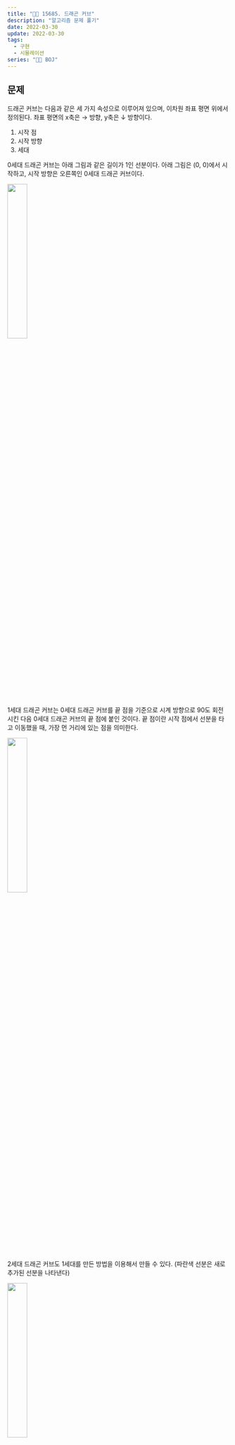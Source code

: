 ```yaml
---
title: "👩‍💻 15685. 드래곤 커브"
description: "알고리즘 문제 풀기"
date: 2022-03-30
update: 2022-03-30
tags:
  - 구현
  - 시뮬레이션
series: "👩‍💻 BOJ"
---
```


## 문제
드래곤 커브는 다음과 같은 세 가지 속성으로 이루어져 있으며, 이차원 좌표 평면 위에서 정의된다. 좌표 평면의 x축은 → 방향, y축은 ↓ 방향이다.
1. 시작 점
2. 시작 방향
3. 세대

0세대 드래곤 커브는 아래 그림과 같은 길이가 1인 선분이다. 아래 그림은 (0, 0)에서 시작하고, 시작 방향은 오른쪽인 0세대 드래곤 커브이다.

<img src="http://onlinejudgeimages.s3-ap-northeast-1.amazonaws.com/problem/15685/1.png" width="30%">

1세대 드래곤 커브는 0세대 드래곤 커브를 끝 점을 기준으로 시계 방향으로 90도 회전시킨 다음 0세대 드래곤 커브의 끝 점에 붙인 것이다. 끝 점이란 시작 점에서 선분을 타고 이동했을 때, 가장 먼 거리에 있는 점을 의미한다.

<img src="https://onlinejudgeimages.s3-ap-northeast-1.amazonaws.com/problem/15685/2.png" width="30%">

2세대 드래곤 커브도 1세대를 만든 방법을 이용해서 만들 수 있다. (파란색 선분은 새로 추가된 선분을 나타낸다)

<img src="https://onlinejudgeimages.s3-ap-northeast-1.amazonaws.com/problem/15685/3.png" width="30%">

3세대 드래곤 커브도 2세대 드래곤 커브를 이용해 만들 수 있다. 아래 그림은 3세대 드래곤 커브이다.

<img src="https://onlinejudgeimages.s3-ap-northeast-1.amazonaws.com/problem/15685/4.png" width="30%">

즉, K(K > 1)세대 드래곤 커브는 K-1세대 드래곤 커브를 끝 점을 기준으로 90도 시계 방향 회전 시킨 다음, 그것을 끝 점에 붙인 것이다.

크기가 100×100인 격자 위에 드래곤 커브가 N개 있다. 이때, 크기가 1×1인 정사각형의 네 꼭짓점이 모두 드래곤 커브의 일부인 정사각형의 개수를 구하는 프로그램을 작성하시오. 격자의 좌표는 (x, y)로 나타내며, 0 ≤ x ≤ 100, 0 ≤ y ≤ 100만 유효한 좌표이다.

## 입, 출력

입력
- 첫째 줄에 드래곤 커브의 개수 N(1 ≤ N ≤ 20)이 주어진다. 둘째 줄부터 N개의 줄에는 드래곤 커브의 정보가 주어진다. 드래곤 커브의 정보는 네 정수 x, y, d, g로 이루어져 있다. x와 y는 드래곤 커브의 시작 점, d는 시작 방향, g는 세대이다. (0 ≤ x, y ≤ 100, 0 ≤ d ≤ 3, 0 ≤ g ≤ 10)
- 입력으로 주어지는 드래곤 커브는 격자 밖으로 벗어나지 않는다. 드래곤 커브는 서로 겹칠 수 있다.
- 방향은 0, 1, 2, 3 중 하나이고, 다음을 의미한다.
  - 0: x좌표가 증가하는 방향 (→)
  - 1: y좌표가 감소하는 방향 (↑)
  - 2: x좌표가 감소하는 방향 (←)
  - 3: y좌표가 증가하는 방향 (↓)

출력
- 첫째 줄에 크기가 1×1인 정사각형의 네 꼭짓점이 모두 드래곤 커브의 일부인 것의 개수를 출력한다.

### 📍 **Logic**

```java
class DragonMap {
    int[][] map = new int[101][101];
    int[] rangeX = { 1, 0, -1, 0 };
    int[] rangeY = { 0, -1, 0, 1 };
    ...

}
```

- 드래곤 커브를 그리기 위한 `map` 과 방향에 따른 이동을 위해 사용하는 범위 정보를 저장하는 클래스

```java
public void drawDragonCurves(int x, int y, int d, int g) {
    List<Integer> dirList = new ArrayList<>();
    dirList.add(d);

    for (int i = 0; i < g; i++) {
        for (int j = dirList.size() - 1; j >= 0; j--) {
            dirList.add(getCountClockDir(dirList.get(j)));
        }
    }

    map[x][y] = 1;
    for (Integer dir : dirList) {
        x += rangeX[dir];
        y += rangeY[dir];
        map[x][y] = 1;
    }
}
```

- 리스트에 방향 정보를 저장하고, 마지막에 저장한 방향 정보부터 차례로 반시계 방향으로 돌린 방향 정보를 저장한다.

### 📄 **CODE**

<details>
  <summary>코드 보기/접기💫</summary>
    <div markdown="1">

	import java.io.BufferedReader;
    import java.io.IOException;
    import java.io.InputStreamReader;
    import java.util.ArrayList;
    import java.util.Arrays;
    import java.util.List;

    class DragonMap {
        int[][] map = new int[101][101];
        int[] rangeX = { 1, 0, -1, 0 };
        int[] rangeY = { 0, -1, 0, 1 };

        public void drawDragonCurves(int x, int y, int d, int g) {
            List<Integer> dirList = new ArrayList<>();
            dirList.add(d);

            for (int i = 0; i < g; i++) {
                for (int j = dirList.size() - 1; j >= 0; j--) {
                    dirList.add(getCountClockDir(dirList.get(j)));
                }
            }

            map[x][y] = 1;
            for (Integer dir : dirList) {
                x += rangeX[dir];
                y += rangeY[dir];
                map[x][y] = 1;
            }
        }

        public int countSquares() {
            int counts = 0;

            for (int i = 0; i < 100; i++) {
                for (int j = 0; j < 100; j++) {
                    if (map[i][j] == 1 && map[i][j + 1] == 1 && map[i + 1][j] == 1 && map[i + 1][j + 1] == 1) {
                        counts++;
                    }
                }
            }

            return counts;
        }

        private int getCountClockDir(int dir) {
            return (dir + 1) % 4;
        }
    }

    public class Main {
        public static void main(String[] args) throws IOException {
            BufferedReader br = new BufferedReader(new InputStreamReader(System.in));

            int N = Integer.parseInt(br.readLine());

            DragonMap dragons = new DragonMap();

            for (int i = 0; i < N; i++) {
                int[] info = Arrays.stream(br.readLine().split(" ")).mapToInt(Integer::parseInt).toArray();
                dragons.drawDragonCurves(info[0], info[1], info[2], info[3]);
            }
            br.close();

            System.out.println(dragons.countSquares());
        }
    }
  	</div>
</details>

### ✏️ **Review**
- 매 세대마다 방향이 바뀌는 것에 대해, 이를 리스트에 저장하고 계속 업데이트해주는 방식은 생각했지만, 왜인지 리스트도 큐처럼 `push` , `pop` 을 해야 하니까 비효율적이지 않나 ... 하는 생각에 사로잡혀 혼자 꽉 막혀버렸다.
- 다른 방법은 뭐가 있나 싶어 한 블로그를 봤는데, 생각한 그대로를 구현한 글을 발견해서 나의 무지함을 깨달았다.

### 📕 출처
- Baekjoon : https://www.acmicpc.net/problem/15685
- [15685](https://velog.io/@hammii/%EB%B0%B1%EC%A4%80-15685-%EB%93%9C%EB%9E%98%EA%B3%A4-%EC%BB%A4%EB%B8%8C-java)